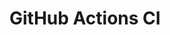 # GitHub Actions CI





























































































































































































































































































































































































































































































































































































